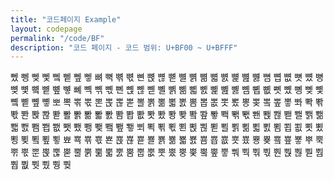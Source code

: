```yaml
---
title: "코드페이지 Example"
layout: codepage
permalink: "/code/BF"
description: "코드 페이지 - 코드 범위: U+BF00 ~ U+BFFF"
---
```


<span class="character">뼀</span>
<span class="character">뼁</span>
<span class="character">뼂</span>
<span class="character">뼃</span>
<span class="character">뼄</span>
<span class="character">뼅</span>
<span class="character">뼆</span>
<span class="character">뼇</span>
<span class="character">뼈</span>
<span class="character">뼉</span>
<span class="character">뼊</span>
<span class="character">뼋</span>
<span class="character">뼌</span>
<span class="character">뼍</span>
<span class="character">뼎</span>
<span class="character">뼏</span>
<span class="character">뼐</span>
<span class="character">뼑</span>
<span class="character">뼒</span>
<span class="character">뼓</span>
<span class="character">뼔</span>
<span class="character">뼕</span>
<span class="character">뼖</span>
<span class="character">뼗</span>
<span class="character">뼘</span>
<span class="character">뼙</span>
<span class="character">뼚</span>
<span class="character">뼛</span>
<span class="character">뼜</span>
<span class="character">뼝</span>
<span class="character">뼞</span>
<span class="character">뼟</span>
<span class="character">뼠</span>
<span class="character">뼡</span>
<span class="character">뼢</span>
<span class="character">뼣</span>
<span class="character">뼤</span>
<span class="character">뼥</span>
<span class="character">뼦</span>
<span class="character">뼧</span>
<span class="character">뼨</span>
<span class="character">뼩</span>
<span class="character">뼪</span>
<span class="character">뼫</span>
<span class="character">뼬</span>
<span class="character">뼭</span>
<span class="character">뼮</span>
<span class="character">뼯</span>
<span class="character">뼰</span>
<span class="character">뼱</span>
<span class="character">뼲</span>
<span class="character">뼳</span>
<span class="character">뼴</span>
<span class="character">뼵</span>
<span class="character">뼶</span>
<span class="character">뼷</span>
<span class="character">뼸</span>
<span class="character">뼹</span>
<span class="character">뼺</span>
<span class="character">뼻</span>
<span class="character">뼼</span>
<span class="character">뼽</span>
<span class="character">뼾</span>
<span class="character">뼿</span>
<span class="character">뽀</span>
<span class="character">뽁</span>
<span class="character">뽂</span>
<span class="character">뽃</span>
<span class="character">뽄</span>
<span class="character">뽅</span>
<span class="character">뽆</span>
<span class="character">뽇</span>
<span class="character">뽈</span>
<span class="character">뽉</span>
<span class="character">뽊</span>
<span class="character">뽋</span>
<span class="character">뽌</span>
<span class="code tofu"></span>
<span class="code tofu"></span>
<span class="code tofu"></span>
<span class="character">뽐</span>
<span class="character">뽑</span>
<span class="character">뽒</span>
<span class="character">뽓</span>
<span class="character">뽔</span>
<span class="character">뽕</span>
<span class="character">뽖</span>
<span class="code tofu"></span>
<span class="character">뽘</span>
<span class="code tofu"></span>
<span class="character">뽚</span>
<span class="character">뽛</span>
<span class="character">뽜</span>
<span class="character">뽝</span>
<span class="character">뽞</span>
<span class="character">뽟</span>
<span class="character">뽠</span>
<span class="character">뽡</span>
<span class="character">뽢</span>
<span class="character">뽣</span>
<span class="character">뽤</span>
<span class="character">뽥</span>
<span class="character">뽦</span>
<span class="character">뽧</span>
<span class="character">뽨</span>
<span class="code tofu"></span>
<span class="code tofu"></span>
<span class="code tofu"></span>
<span class="character">뽬</span>
<span class="character">뽭</span>
<span class="character">뽮</span>
<span class="character">뽯</span>
<span class="character">뽰</span>
<span class="character">뽱</span>
<span class="character">뽲</span>
<span class="code tofu"></span>
<span class="character">뽴</span>
<span class="code tofu"></span>
<span class="character">뽶</span>
<span class="character">뽷</span>
<span class="code tofu"></span>
<span class="character">뽹</span>
<span class="character">뽺</span>
<span class="character">뽻</span>
<span class="character">뽼</span>
<span class="character">뽽</span>
<span class="character">뽾</span>
<span class="character">뽿</span>
<span class="character">뾀</span>
<span class="character">뾁</span>
<span class="character">뾂</span>
<span class="character">뾃</span>
<span class="character">뾄</span>
<span class="code tofu"></span>
<span class="code tofu"></span>
<span class="code tofu"></span>
<span class="character">뾈</span>
<span class="character">뾉</span>
<span class="character">뾊</span>
<span class="character">뾋</span>
<span class="character">뾌</span>
<span class="character">뾍</span>
<span class="character">뾎</span>
<span class="code tofu"></span>
<span class="character">뾐</span>
<span class="code tofu"></span>
<span class="character">뾒</span>
<span class="character">뾓</span>
<span class="character">뾔</span>
<span class="character">뾕</span>
<span class="character">뾖</span>
<span class="character">뾗</span>
<span class="character">뾘</span>
<span class="character">뾙</span>
<span class="character">뾚</span>
<span class="character">뾛</span>
<span class="character">뾜</span>
<span class="character">뾝</span>
<span class="character">뾞</span>
<span class="character">뾟</span>
<span class="character">뾠</span>
<span class="code tofu"></span>
<span class="code tofu"></span>
<span class="code tofu"></span>
<span class="character">뾤</span>
<span class="character">뾥</span>
<span class="character">뾦</span>
<span class="character">뾧</span>
<span class="character">뾨</span>
<span class="character">뾩</span>
<span class="character">뾪</span>
<span class="code tofu"></span>
<span class="character">뾬</span>
<span class="code tofu"></span>
<span class="character">뾮</span>
<span class="character">뾯</span>
<span class="character">뾰</span>
<span class="character">뾱</span>
<span class="character">뾲</span>
<span class="character">뾳</span>
<span class="character">뾴</span>
<span class="character">뾵</span>
<span class="character">뾶</span>
<span class="character">뾷</span>
<span class="character">뾸</span>
<span class="character">뾹</span>
<span class="character">뾺</span>
<span class="character">뾻</span>
<span class="character">뾼</span>
<span class="code tofu"></span>
<span class="code tofu"></span>
<span class="code tofu"></span>
<span class="character">뿀</span>
<span class="character">뿁</span>
<span class="character">뿂</span>
<span class="character">뿃</span>
<span class="character">뿄</span>
<span class="character">뿅</span>
<span class="character">뿆</span>
<span class="code tofu"></span>
<span class="character">뿈</span>
<span class="code tofu"></span>
<span class="character">뿊</span>
<span class="character">뿋</span>
<span class="character">뿌</span>
<span class="character">뿍</span>
<span class="character">뿎</span>
<span class="character">뿏</span>
<span class="character">뿐</span>
<span class="character">뿑</span>
<span class="character">뿒</span>
<span class="character">뿓</span>
<span class="character">뿔</span>
<span class="character">뿕</span>
<span class="character">뿖</span>
<span class="character">뿗</span>
<span class="character">뿘</span>
<span class="code tofu"></span>
<span class="code tofu"></span>
<span class="code tofu"></span>
<span class="character">뿜</span>
<span class="character">뿝</span>
<span class="character">뿞</span>
<span class="character">뿟</span>
<span class="character">뿠</span>
<span class="character">뿡</span>
<span class="character">뿢</span>
<span class="code tofu"></span>
<span class="character">뿤</span>
<span class="code tofu"></span>
<span class="character">뿦</span>
<span class="character">뿧</span>
<span class="character">뿨</span>
<span class="character">뿩</span>
<span class="character">뿪</span>
<span class="character">뿫</span>
<span class="character">뿬</span>
<span class="character">뿭</span>
<span class="character">뿮</span>
<span class="character">뿯</span>
<span class="code tofu"></span>
<span class="code tofu"></span>
<span class="code tofu"></span>
<span class="code tofu"></span>
<span class="code tofu"></span>
<span class="code tofu"></span>
<span class="code tofu"></span>
<span class="code tofu"></span>
<span class="character">뿸</span>
<span class="character">뿹</span>
<span class="character">뿺</span>
<span class="character">뿻</span>
<span class="character">뿼</span>
<span class="character">뿽</span>
<span class="character">뿾</span>
<span class="code tofu"></span>